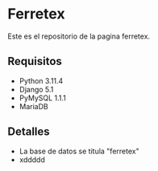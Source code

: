 # Ferretex
Este es el repositorio de la pagina ferretex.
## Requisitos
- Python 3.11.4
- Django 5.1
- PyMySQL 1.1.1
- MariaDB
## Detalles
- La base de datos se titula "ferretex"
- xddddd
